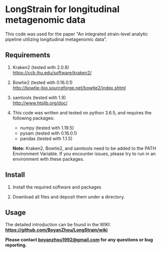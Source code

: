 **LongStrain for longitudinal metagenomic data**
===========================================

This code was used for the paper "An integrated strain-level analytic pipeline utilizing longitudinal metagenomic data".  

## Requirements

1.  Kraken2 (tested with 2.0.8)  
https://ccb.jhu.edu/software/kraken2/
2.  Bowtie2 (tested with 0.16.0.1)  
http://bowtie-bio.sourceforge.net/bowtie2/index.shtml
3.  samtools (tested with 1.9)  
http://www.htslib.org/doc/
4.  This code was written and tested on python 3.6.5, and requires the following packages:
    - numpy (tested with 1.19.5)
    - pysam (tested with 0.16.0.1)
    - pandas (tested with 1.1.5)
    
    **Note:** Kraken2, Bowtie2, and samtools need to be added to the PATH Environment Variable. 
    If you encounter issues, please try to run in an environment with these packages.

## Install

1. Install the required software and packages

2. Download all files and deposit them under a directory.

## Usage
The detailed introduction can be found in the WIKI: **https://github.com/BoyanZhou/LongStrain/wiki**

**Please contact boyanzhou1992@gmail.com for any questions or bug reporting.**
